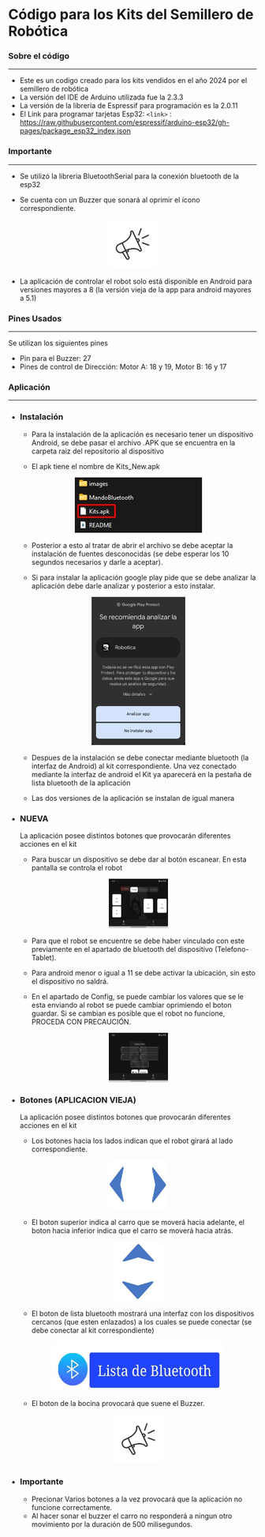 # Código para los Kits del Semillero de Robótica
### Sobre el código
----------------------------------

- Este es un codigo creado para los kits vendidos en el año 2024 por el semillero de robótica
- La versión del IDE de Arduino utilizada fue la 2.3.3
- La versión de la libreria de Espressif para programación es la 2.0.11
- El Link para programar tarjetas Esp32:
`<link>` : https://raw.githubusercontent.com/espressif/arduino-esp32/gh-pages/package_esp32_index.json


### Importante
----------------------------------

* Se utilizó la libreria BluetoothSerial para la conexión bluetooth de la esp32

* Se cuenta con un Buzzer que sonará al oprimir el ícono correspondiente.

<p align="center">
  <img src="https://raw.githubusercontent.com/AnaOrozco122002/Kits_Robotica_2024-2/master/images/bocina.jpg" alt="Bocina" width="100" height="100">
</p>

* La aplicación de controlar el robot solo está disponible en Android para versiones mayores a 8 (la versión vieja de la app para android mayores a 5.1)

### Pines Usados
----------------------------------

Se utilizan los siguientes pines

* Pin para el Buzzer: 27 
* Pines de control de Dirección: Motor A: 18 y 19, Motor B: 16 y 17

### Aplicación
----------------------------------

* ### Instalación

    - Para la instalación de la aplicación es necesario tener un dispositivo Android, se debe pasar el archivo .APK que se encuentra en la carpeta raiz del repositorio al dispositivo

    - El apk tiene el nombre de Kits_New.apk

    <p align="center">
    <img src="https://raw.githubusercontent.com/AnaOrozco122002/Kits_Robotica_2024-2/master/images/kits-carpeta-ubicacion.jpg" alt="Bocina">
    </p>

    - Posterior a esto al tratar de abrir el archivo se debe aceptar la instalación de fuentes desconocidas (se debe esperar los 10 segundos necesarios y darle a aceptar).

    - Si para instalar la aplicación google play pide que se debe analizar la aplicación debe darle analizar y posterior a esto instalar.

    <p align="center">
    <img src="https://raw.githubusercontent.com/AnaOrozco122002/Kits_Robotica_2024-2/master/images/googlepermiso.jpg" alt="Bocina" height="300">
    </p>

    - Despues de la instalación se debe conectar mediante bluetooth (la interfaz de Android) al kit correspondiente. Una vez conectado mediante la interfaz de android el Kit ya aparecerá en la pestaña de lista bluetooth de la aplicación

    - Las dos versiones de la aplicación se instalan de igual manera

* ### NUEVA

    La aplicación posee distintos botones que provocarán diferentes acciones en el kit

    - Para buscar un dispositivo se debe dar al botón escanear. En esta pantalla se controla el robot

    <p align="center">
    <img src="https://raw.githubusercontent.com/AnaOrozco122002/Kits_Robotica_2024-2/master/images/App_New.jpg" alt="App" width="120" height="100">
    </p>

    - Para que el robot se encuentre se debe haber vinculado con este previamente en el apartado de bluetooth del dispositivo (Telefono-Tablet).

    - Para android menor o igual a 11 se debe activar la ubicación, sin esto el dispositivo no saldrá.

    - En el apartado de Config, se puede cambiar los valores que se le esta enviando al robot se puede cambiar oprimiendo el boton guardar. Si se cambian es posible que el robot no funcione, PROCEDA CON PRECAUCIÓN.

    <p align="center">
    <img src="https://raw.githubusercontent.com/AnaOrozco122002/Kits_Robotica_2024-2/master/images/config.jpg" alt="App" width="120" height="100">
    </p>

* ### Botones (APLICACION VIEJA)

    La aplicación posee distintos botones que provocarán diferentes acciones en el kit

    - Los botones hacia los lados indican que el robot girará al lado correspondiente.

    <p align="center">
    <img src="https://raw.githubusercontent.com/AnaOrozco122002/Kits_Robotica_2024-2/master/images/lados.jpg" alt="Bocina" width="120" height="100">
    </p>

    - El boton superior indica al carro que se moverá hacia adelante, el boton hacia inferior indica que el carro se moverá hacia atrás.

    <p align="center">
    <img src="https://raw.githubusercontent.com/AnaOrozco122002/Kits_Robotica_2024-2/master/images/adatr.jpg" alt="Bocina" width="100" height="120">
    </p>

    - El boton de lista bluetooth mostrará una interfaz con los dispositivos cercanos (que esten enlazados) a los cuales se puede conectar (se debe conectar al kit correspondiente)

    <p align="center">
    <img src="https://raw.githubusercontent.com/AnaOrozco122002/Kits_Robotica_2024-2/master/images/conect.jpg" alt="Bocina" width="350" height="100">
    </p>

    - El boton de la bocina provocará que suene el Buzzer.

    <p align="center">
    <img src="https://raw.githubusercontent.com/AnaOrozco122002/Kits_Robotica_2024-2/master/images/bocina.jpg" alt="Bocina" width="100" height="100">
    </p>

* ### Importante

    - Precionar Varios botones a la vez provocará que la aplicación no funcione correctamente.
    - Al hacer sonar el buzzer el carro no responderá a ningun otro movimiento por la duración de 500 milisegundos.



